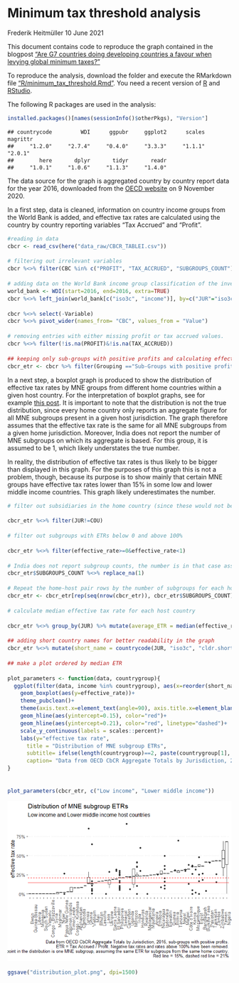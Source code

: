 Minimum tax threshold analysis
================
Frederik Heitmüller
10 June 2021

This document contains code to reproduce the graph contained in the
blogpost [“Are G7 countries doing developing countries a favour when
levying global minimum
taxes?”](http://globtaxgov.weblog.leidenuniv.nl/2021/06/10/are-g7-countries-doing-developing-countries-a-favour-when-levying-global-minimum-taxes/)

To reproduce the analysis, download the folder and execute the RMarkdown
file
[“R/minimum\_tax\_threshold.Rmd”](https://github.com/fheitmueller/cbcrdata/blob/main/R/minimum_tax_threshold.Rmd).
You need a recent version of [R](https://www.r-project.org/) and
[RStudio](https://www.rstudio.com/).

The following R packages are used in the analysis:

``` r
installed.packages()[names(sessionInfo()$otherPkgs), "Version"]
```

    ## countrycode         WDI      ggpubr     ggplot2      scales    magrittr 
    ##     "1.2.0"     "2.7.4"     "0.4.0"     "3.3.3"     "1.1.1"     "2.0.1" 
    ##        here       dplyr       tidyr       readr 
    ##     "1.0.1"     "1.0.6"     "1.1.3"     "1.4.0"

The data source for the graph is aggregated country by country report
data for the year 2016, downloaded from the [OECD
website](https://stats.oecd.org/Index.aspx?DataSetCode=CBCR_TABLEI) on 9
November 2020.

In a first step, data is cleaned, information on country income groups
from the World Bank is added, and effective tax rates are calculated
using the country by country reporting variables “Tax Accrued” and
“Profit”.

``` r
#reading in data
cbcr <- read_csv(here("data_raw/CBCR_TABLEI.csv"))

# filtering out irrelevant variables
cbcr %<>% filter(CBC %in% c("PROFIT", "TAX_ACCRUED", "SUBGROUPS_COUNT"))

# adding data on the World Bank income group classification of the investment-receiving jurisdictions, 
world_bank <- WDI(start=2016, end=2016, extra=TRUE)
cbcr %<>% left_join(world_bank[c("iso3c", "income")], by=c("JUR"="iso3c"))

cbcr %<>% select(-Variable)
cbcr %<>% pivot_wider(names_from= "CBC", values_from = "Value")

# removing entries with either missing profit or tax accrued values.
cbcr %<>% filter(!is.na(PROFIT)&!is.na(TAX_ACCRUED))

## keeping only sub-groups with positive profits and calculating effective tax rates
cbcr_etr <- cbcr %>% filter(Grouping =="Sub-Groups with positive profits") %>% mutate(effective_rate = TAX_ACCRUED / PROFIT)
```

In a next step, a boxplot graph is produced to show the distribution of
effective tax rates by MNE groups from different home countries within a
given host country. For the interpretation of boxplot graphs, see for
example [this
post](https://www.dummies.com/education/math/statistics/what-a-boxplot-can-tell-you-about-a-statistical-data-set/).
It is important to note that the distribution is not the true
distribution, since every home country only reports an aggregate figure
for all MNE subgroups present in a given host jurisdiction. The graph
therefore assumes that the effective tax rate is the same for all MNE
subgroups from a given home jurisdiction. Moreover, India does not
report the number of MNE subgroups on which its aggregate is based. For
this group, it is assumed to be 1, which likely understates the true
number.

In reality, the distribution of effective tax rates is thus likely to be
bigger than displayed in this graph. For the purposes of this graph this
is not a problem, though, because its purpose is to show mainly that
certain MNE groups have effective tax rates lower than 15% in some low
and lower middle income countries. This graph likely underestimates the
number.

``` r
# filter out subsidiaries in the home country (since these would not be affected by a minimum tax)

cbcr_etr %<>% filter(JUR!=COU)

# filter out subgroups with ETRs below 0 and above 100%

cbcr_etr %<>% filter(effective_rate>=0&effective_rate<1)

# India does not report subgroup counts, the number is in that case assumed to be 1 for all jurisdictions ()
cbcr_etr$SUBGROUPS_COUNT %<>% replace_na(1)

# Repeat the home-host pair rows by the number of subgroups for each home-host datapoint. Each row now represents one MNE subgroup. Attention this assumes that each subgroup from a given home jurisdiction has the same ETR, which likely not the case. The distribution is thus artificially narrowed. Moreover, subgroups from India are likely to be underrepresented in the data. This needs to be considered when interpreting the data.
cbcr_etr <- cbcr_etr[rep(seq(nrow(cbcr_etr)), cbcr_etr$SUBGROUPS_COUNT),]

# calculate median effective tax rate for each host country 

cbcr_etr %<>% group_by(JUR) %>% mutate(average_ETR = median(effective_rate, na.rm=TRUE)) 

## adding short country names for better readability in the graph
cbcr_etr %<>% mutate(short_name = countrycode(JUR, "iso3c", "cldr.short.en"))

## make a plot ordered by median ETR

plot_parameters <- function(data, countrygroup){
  ggplot(filter(data, income %in% countrygroup), aes(x=reorder(short_name, average_ETR)))+
    geom_boxplot(aes(y=effective_rate))+
    theme_pubclean()+
    theme(axis.text.x=element_text(angle=90), axis.title.x=element_blank())+
    geom_hline(aes(yintercept=0.15), color="red")+
    geom_hline(aes(yintercept=0.21), color="red", linetype="dashed")+
    scale_y_continuous(labels = scales::percent)+
    labs(y="effective tax rate",
      title = "Distribution of MNE subgroup ETRs",
      subtitle= ifelse(length(countrygroup)==2, paste(countrygroup[1], "and", countrygroup[2], "host countries"), paste(countrygroup, "host countries")),
      caption= "Data from OECD CbCR Aggregate Totals by Jurisdiction, 2016, sub-groups with positive profits.\n ETR = Tax Accrued / Profit. Negative tax rates and rates above 100% have been removed.\n  One point in the distribution is one MNE subgroup, assuming the same ETR for subgroups from the same home country.\n Red line = 15%, dashed red line = 21%")
}


plot_parameters(cbcr_etr, c("Low income", "Lower middle income"))
```

![](minimum_tax_threshold_files/figure-gfm/etrs%20by%20jurisdiction%20pairs-1.png)<!-- -->

``` r
ggsave("distribution_plot.png", dpi=1500)
```
